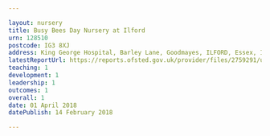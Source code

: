 ```yaml
---

layout: nursery
title: Busy Bees Day Nursery at Ilford
urn: 128510
postcode: IG3 8XJ
address: King George Hospital, Barley Lane, Goodmayes, ILFORD, Essex, IG3 8XJ
latestReportUrl: https://reports.ofsted.gov.uk/provider/files/2759291/urn/128510.pdf
teaching: 1
development: 1
leadership: 1
outcomes: 1
overall: 1
date: 01 April 2018 
datePublish: 14 February 2018

---
```

